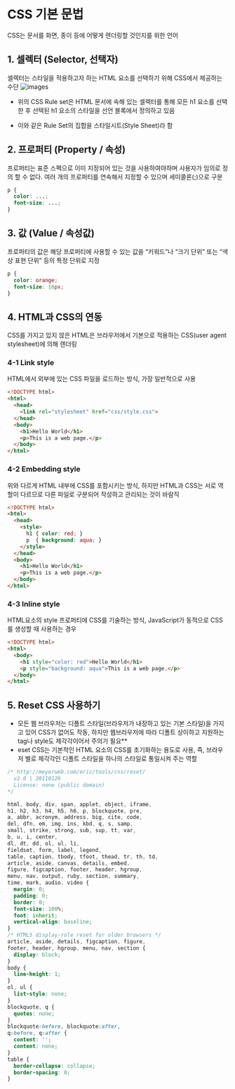 # CSS 기본 문법

CSS는 문서를 화면, 종이 등에 어떻게 렌더링할 것인지를 위한 언어 

## 1. 셀렉터 (Selector, 선택자)
셀렉터는 스타일을 적용하고자 하는 HTML 요소를 선택하기 위해 CSS에서 제공하는 수단
![images](https://poiemaweb.com/img/css-syntax.png)

- 위의 CSS Rule set은 HTML 문서에 속해 있는 셀렉터를 통해 모든 h1 요소를 선택한 후 선택된 h1 요소의 스타일을 선언 블록에서 정의하고 있음

- 이와 같은 Rule Set의 집합을 스타일시트(Style Sheet)라 함

## 2. 프로퍼티 (Property / 속성)
프로퍼티는 표준 스펙으로 이미 지정되어 있는 것을 사용하여야하며 사용자가 임의로 정의 할 수 없다. 여러 개의 프로퍼티를 연속해서 지정할 수 있으며 세미콜론(;)으로 구분

```css
p {
  color: ...;
  font-size: ...;
}
```

## 3. 값 (Value / 속성값)
프로퍼티의 값은 해당 프로퍼티에 사용할 수 있는 값을 “키워드”나 “크기 단위” 또는 “색상 표현 단위” 등의 특정 단위로 지정
```css
p {
  color: orange;
  font-size: 16px;
}
```

## 4. HTML과 CSS의 연동
CSS를 가지고 있지 않은 HTML은 브라우저에서 기본으로 적용하는 CSS(user agent stylesheet)에 의해 렌더링

### 4-1 Link style
HTML에서 외부에 있는 CSS 파일을 로드하는 방식, 가장 일반적으로 사용

```html
<!DOCTYPE html>
<html>
  <head>
    <link rel="stylesheet" href="css/style.css">
  </head>
  <body>
    <h1>Hello World</h1>
    <p>This is a web page.</p>
  </body>
</html>
```

### 4-2 Embedding style
위와 다르게 HTML 내부에 CSS를 포함시키는 방식, 하지만 HTML과 CSS는 서로 역할이 다르므로 다른 파일로 구분되어 작성하고 관리되는 것이 바람직
```html
<!DOCTYPE html>
<html>
  <head>
    <style>
      h1 { color: red; }
      p  { background: aqua; }
    </style>
  </head>
  <body>
    <h1>Hello World</h1>
    <p>This is a web page.</p>
  </body>
</html>
```
### 4-3 Inline style
HTML요소의 style 프로퍼티에 CSS를 기술하는 방식, JavaScript가 동적으로 CSS를 생성할 때 사용하는 경우
```html
<!DOCTYPE html>
<html>
  <body>
    <h1 style="color: red">Hello World</h1>
    <p style="background: aqua">This is a web page.</p>
  </body>
</html>
```

## 5. Reset CSS 사용하기
- 모든 웹 브라우저는 디폴트 스타일(브라우저가 내장하고 있는 기본 스타일)을 가지고 있어 CSS가 없어도 작동, 하지만 웹브라우저에 따라 디폴트 상이하고 지원하는 tag나 style도 제각각이어서 주의가 필요**
- eset CSS는 기본적인 HTML 요소의 CSS를 초기화하는 용도로 사용, 즉, 브라우저 별로 제각각인 디폴트 스타일을 하나의 스타일로 통일시켜 주는 역할
```css
/* http://meyerweb.com/eric/tools/css/reset/
  v2.0 | 20110126
  License: none (public domain)
*/

html, body, div, span, applet, object, iframe,
h1, h2, h3, h4, h5, h6, p, blockquote, pre,
a, abbr, acronym, address, big, cite, code,
del, dfn, em, img, ins, kbd, q, s, samp,
small, strike, strong, sub, sup, tt, var,
b, u, i, center,
dl, dt, dd, ol, ul, li,
fieldset, form, label, legend,
table, caption, tbody, tfoot, thead, tr, th, td,
article, aside, canvas, details, embed,
figure, figcaption, footer, header, hgroup,
menu, nav, output, ruby, section, summary,
time, mark, audio, video {
  margin: 0;
  padding: 0;
  border: 0;
  font-size: 100%;
  font: inherit;
  vertical-align: baseline;
}
/* HTML5 display-role reset for older browsers */
article, aside, details, figcaption, figure,
footer, header, hgroup, menu, nav, section {
  display: block;
}
body {
  line-height: 1;
}
ol, ul {
  list-style: none;
}
blockquote, q {
  quotes: none;
}
blockquote:before, blockquote:after,
q:before, q:after {
  content: '';
  content: none;
}
table {
  border-collapse: collapse;
  border-spacing: 0;
}
```
